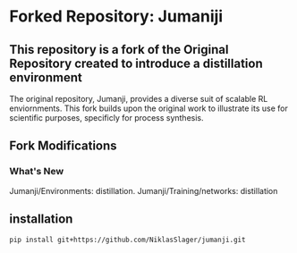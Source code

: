 # Forked Repository: Jumaniji
## This repository is a fork of the Original Repository created to introduce a distillation environment

The original repository, Jumanji, provides a diverse suit of scalable RL enviornments. This fork builds upon the original work to illustrate its use for scientific purposes, specificly for process synthesis.

## Fork Modifications
### What's New
Jumanji/Environments: distillation.
Jumanji/Training/networks: distillation

## installation
```bash
pip install git+https://github.com/NiklasSlager/jumanji.git
```


